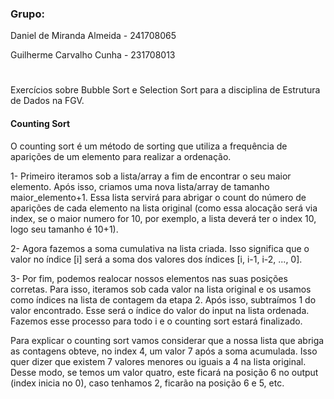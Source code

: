 ### Grupo:
Daniel de Miranda Almeida - 241708065

Guilherme Carvalho Cunha - 231708013

# 

Exercícios sobre Bubble Sort e Selection Sort para a disciplina de Estrutura de Dados na FGV.

#### Counting Sort


O counting sort é um método de sorting que utiliza a frequência de aparições de um elemento para realizar a ordenação. 

1- Primeiro iteramos sob a lista/array a fim de encontrar o seu maior elemento. Após isso, criamos uma nova lista/array de tamanho maior_elemento+1. Essa lista servirá para abrigar o count do número de aparições de cada elemento na lista original (como essa alocação será via index, se o maior numero for 10, por exemplo, a lista deverá ter o index 10, logo seu tamanho é 10+1). 

2-	Agora fazemos a soma cumulativa na lista criada. Isso significa que o valor no índice [i] será a soma dos valores dos índices [i, i-1, i-2, ..., 0]. 

3-	Por fim, podemos realocar nossos elementos nas suas posições corretas. Para isso, iteramos sob cada valor na lista original e os usamos como índices na lista de contagem da etapa 2. Após isso, subtraímos 1 do valor encontrado. Esse será o índice do valor do input na lista ordenada. Fazemos esse processo para todo i e o counting sort estará finalizado. 

Para explicar o counting sort vamos considerar que a nossa lista que abriga as contagens obteve, no index 4, um valor 7 após a soma acumulada. Isso quer dizer que existem 7 valores menores ou iguais a 4 na lista original. Desse modo, se temos um valor quatro, este ficará na posição 6 no output (index inicia no 0), caso tenhamos 2, ficarão na posição 6 e  5, etc.
